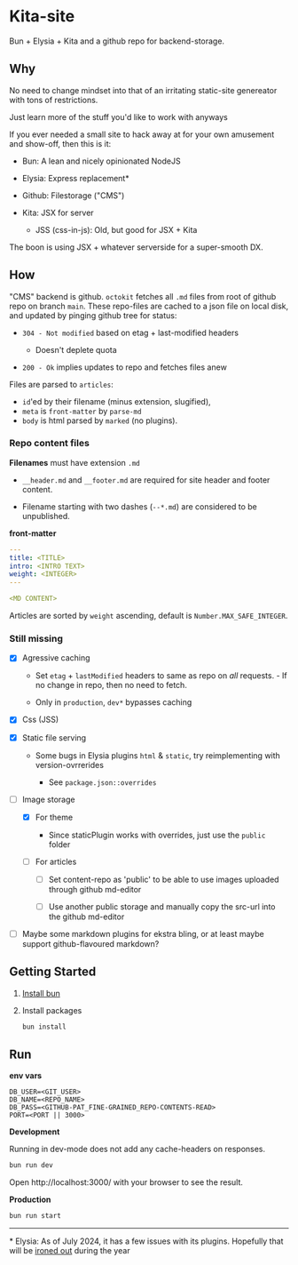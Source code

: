 # Kita-site

Bun + Elysia + Kita and a github repo for backend-storage.

## Why

No need to change mindset into that of an irritating static-site genereator with tons of restrictions. 

Just learn more of the stuff you'd like to work with anyways

If you ever needed a small site to hack away at for your own amusement and show-off, then this is it:

- Bun: A lean and nicely opinionated NodeJS

- Elysia: Express replacement*

- Github: Filestorage ("CMS")

- Kita: JSX for server

    - JSS (css-in-js): Old, but good for JSX + Kita

The boon is using JSX + whatever serverside for a super-smooth DX.

## How

"CMS" backend is github. `octokit` fetches all `.md` files from root of github repo on branch `main`.
These repo-files are cached to a json file on local disk, and updated by pinging github tree for status:

- `304 - Not modified` based on etag + last-modified headers

    -  Doesn't deplete quota

- `200 - Ok` implies updates to repo and fetches files anew

Files are parsed to `articles`:

- `id`'ed by their filename (minus extension, slugified), 
- `meta` is `front-matter` by `parse-md`
- `body` is html parsed by `marked` (no plugins).

### Repo content files

**Filenames** must have extension `.md`

- `__header.md` and `__footer.md` are required for site header and footer content.

- Filename starting with two dashes (`--*.md`) are considered to be unpublished.

**front-matter**

```yaml
---
title: <TITLE>
intro: <INTRO TEXT>
weight: <INTEGER>
---

<MD CONTENT>
```

Articles are sorted by `weight` ascending, default is `Number.MAX_SAFE_INTEGER`.

### Still missing

- [X] Agressive caching

    - Set `etag` + `lastModified` headers to same as repo on *all* requests. - If no change in repo, then no need to fetch.

    - Only in `production`, `dev*` bypasses caching

- [X] Css (JSS)

- [X] Static file serving

    - Some bugs in Elysia plugins `html` & `static`, try reimplementing with version-ovrrerides

        - See `package.json::overrides`

- [ ] Image storage 

    - [X] For theme

        - Since staticPlugin works with overrides, just use the `public` folder

    - [ ] For articles

        - [ ] Set content-repo as 'public' to be able to use images uploaded through github md-editor

        - [ ] Use another public storage and manually copy the src-url into the github md-editor

- [ ] Maybe some markdown plugins for ekstra bling, or at least maybe support github-flavoured markdown?


## Getting Started

1. [Install bun](https://bun.sh/docs/installation)

2. Install packages 

    ```bash
    bun install 
    ```


## Run

**env vars**

```
DB_USER=<GIT_USER>
DB_NAME=<REPO_NAME>
DB_PASS=<GITHUB-PAT_FINE-GRAINED_REPO-CONTENTS-READ>
PORT=<PORT || 3000>
```



**Development**

Running in dev-mode does not add any cache-headers on responses.

```bash
bun run dev
```

Open http://localhost:3000/ with your browser to see the result.

**Production**

```bash
bun run start
```

---

\* Elysia: As of July 2024, it has a few issues with its plugins. Hopefully that will be [ironed out](https://elysiajs.com/blog/elysia-11.html) during the year